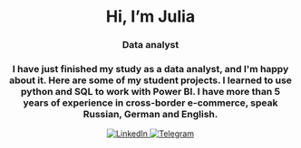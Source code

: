 <div id="header" align="center">
  <h1>Hi, I’m Julia</h1>
  <h3>Data analyst</h3>
  <h3>I have just finished my study as a data analyst, and I'm happy about it. Here are some of my student projects. I learned to use python and SQL to work with Power BI. I have more than 5 years of experience in cross-border e-commerce, speak Russian, German and English.</h3>
  
</div>

<div id="socials" align="center">
  <a href="https://www.linkedin.com/in/julia-sokolova-9bb7218a">
    <img src="https://img.shields.io/badge/LinkedIn-blue?style=for-the-badge&logo=linkedin&logoColor=white" alt="LinkedIn"/>
  </a>
  <a href="https://t.me/@SokolovaYuuu">
    <img src="https://img.shields.io/badge/Telegram-blue?style=for-the-badge&logo=telegram&logoColor=white" alt="Telegram"/>
  </a>
</div>

<!---
SokolovaYuuu/SokolovaYuuu is a ✨ special ✨ repository because its `README.md` (this file) appears on your GitHub profile.
You can click the Preview link to take a look at your changes.
--->
